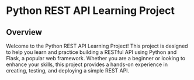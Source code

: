 # Python REST API Learning Project

## Overview

Welcome to the Python REST API Learning Project! This project is designed to help you learn and practice building a RESTful API using Python and Flask, a popular web framework. Whether you are a beginner or looking to enhance your skills, this project provides a hands-on experience in creating, testing, and deploying a simple REST API.
